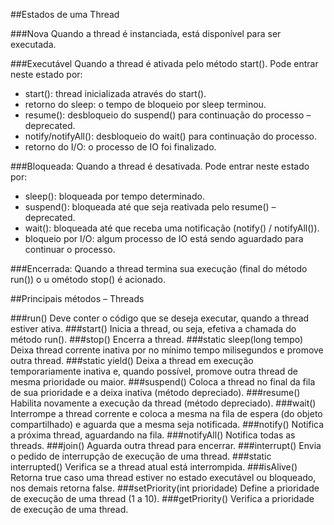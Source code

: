 ##Estados de uma Thread

###Nova 
Quando a thread é instanciada, está disponível para ser executada.

###Executável
Quando a thread é ativada pelo método start(). Pode entrar neste estado por:
* start(): thread inicializada através do start().
* retorno do sleep: o tempo de bloqueio por sleep terminou.
* resume(): desbloqueio do suspend() para continuação do processo – deprecated.
* notify/notifyAll(): desbloqueio do wait() para continuação do processo.
* retorno do I/O: o processo de IO foi finalizado.

###Bloqueada: 
Quando a thread é desativada. Pode entrar neste estado por:
* sleep(): bloqueada por tempo determinado.
* suspend(): bloqueada até que seja reativada pelo resume() – deprecated.
* wait(): bloqueada até que receba uma notificação (notify() / notifyAll()).
* bloqueio por I/O: algum processo de IO está sendo aguardado para continuar o processo.

###Encerrada: 
Quando a thread termina sua execução (final do método run()) o u ométodo stop() é acionado.


##Principais métodos – Threads

###run() 
Deve conter o código que se deseja executar, quando a thread estiver ativa.
###start() 
Inicia a thread, ou seja, efetiva a chamada do método run().
###stop() 
Encerra a thread.
###static sleep(long tempo) 
Deixa thread corrente inativa por no mínimo tempo milisegundos e promove outra thread.
###static yield() 
Deixa a thread em execução temporariamente inativa e, quando possível, promove outra thread de mesma prioridade ou maior.
###suspend() 
Coloca a thread no final da fila de sua prioridade e a deixa inativa (método depreciado).
###resume() 
Habilita novamente a execução da thread (método depreciado).
###wait() 
Interrompe a thread corrente e coloca a mesma na fila de espera (do objeto compartilhado) e aguarda que a mesma seja notificada.
###notify() 
Notifica a próxima thread, aguardando na fila.
###notifyAll() 
Notifica todas as threads.
###join()
Aguarda outra thread para encerrar.
###interrupt()
Envia o pedido de interrupção de execução de uma thread.
###static interrupted()
Verifica se a thread atual está interrompida.
###isAlive()
Retorna true caso uma thread estiver no estado executável ou bloqueado, nos demais retorna false.
###setPriority(int prioridade)
Define a prioridade de execução de uma thread (1 a 10).
###getPriority()
Verifica a prioridade de execução de uma thread.
